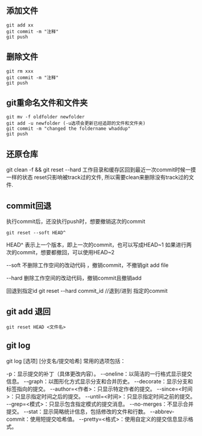## 添加文件
	git add xx
	git commit -m "注释"
	git push 

## 删除文件
	git rm xxx
	git commit -m "注释"
	git push 

## git重命名文件和文件夹
	git mv -f oldfolder newfolder
	git add -u newfolder (-u选项会更新已经追踪的文件和文件夹)
	git commit -m "changed the foldername whaddup"
	git push 



## 还原仓库
git clean -f && git reset --hard
 工作目录和缓存区回到最近一次commit时候一摸一样的状态
reset只影响被track过的文件, 所以需要clean来删除没有track过的文件. 

## commit回退
执行commit后，还没执行push时，想要撤销这次的commit
```
git reset --soft HEAD^
```
HEAD^ 表示上一个版本，即上一次的commit，也可以写成HEAD~1
如果进行两次的commit，想要都撤回，可以使用HEAD~2

--soft
不删除工作空间的改动代码 ，撤销commit，不撤销git add file

--hard
删除工作空间的改动代码，撤销commit且撤销add

回退到指定id
git reset --hard commit_id  //退到/进到 指定的commit

## git add 退回

```
git reset HEAD <文件名>
```

## git log 

git log [选项] [分支名/提交哈希]
常用的选项包括：

-p：显示提交的补丁（具体更改内容）。
--oneline：以简洁的一行格式显示提交信息。
--graph：以图形化方式显示分支和合并历史。
--decorate：显示分支和标签指向的提交。
--author=<作者>：只显示特定作者的提交。
--since=<时间>：只显示指定时间之后的提交。
--until=<时间>：只显示指定时间之前的提交。
--grep=<模式>：只显示包含指定模式的提交消息。
--no-merges：不显示合并提交。
--stat：显示简略统计信息，包括修改的文件和行数。
--abbrev-commit：使用短提交哈希值。
--pretty=<格式>：使用自定义的提交信息显示格式。
